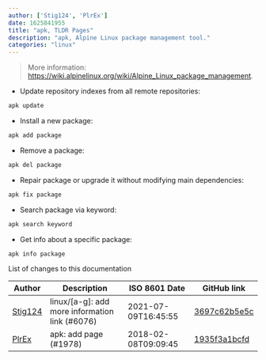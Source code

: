 ```yaml
---
author: ['Stig124', 'PlrEx']
date: 1625841955
title: "apk, TLDR Pages"
description: "apk, Alpine Linux package management tool."
categories: "linux"
---
```

> More information: <https://wiki.alpinelinux.org/wiki/Alpine_Linux_package_management>.

- Update repository indexes from all remote repositories:

```bash
apk update
```

- Install a new package:

```bash
apk add package
```

- Remove a package:

```bash
apk del package
```

- Repair package or upgrade it without modifying main dependencies:

```bash
apk fix package
```

- Search package via keyword:

```bash
apk search keyword
```

- Get info about a specific package:

```bash
apk info package
```
List of changes to this documentation


Author | Description | ISO 8601 Date | GitHub link
------|-----|-----|-----
[Stig124](mailto:stigpro@outlook.fr) | linux/[a-g]: add more information link (#6076) | 2021-07-09T16:45:55 | [3697c62b5e5c](https://github.com/tldr-pages/tldr/commit/3697c62b5e5cd9bae7a99c591cb81d1ddcfbf792)
[PlrEx](mailto:k159kp@gmail.com) | apk: add page (#1978) | 2018-02-08T09:09:45 | [1935f3a1bcfd](https://github.com/tldr-pages/tldr/commit/1935f3a1bcfd0822cf01823d06d6fd70a87cd065)

